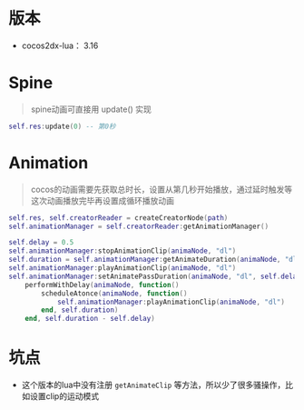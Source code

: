 # 版本
- cocos2dx-lua： 3.16

# Spine
> spine动画可直接用 update() 实现

```lua
self.res:update(0) -- 第0秒
```

# Animation
> cocos的动画需要先获取总时长，设置从第几秒开始播放，通过延时触发等这次动画播放完毕再设置成循环播放动画

```lua
self.res, self.creatorReader = createCreatorNode(path)
self.animationManager = self.creatorReader:getAnimationManager()

self.delay = 0.5
self.animationManager:stopAnimationClip(animaNode, "dl")
self.duration = self.animationManager:getAnimateDuration(animaNode, "dl")
self.animationManager:playAnimationClip(animaNode, "dl")
self.animationManager:setAnimatePassDuration(animaNode, "dl", self.delay, true)
    performWithDelay(animaNode, function()
        scheduleAtonce(animaNode, function()
            self.animationManager:playAnimationClip(animaNode, "dl")
        end, self.duration)
    end, self.duration - self.delay)
```

# 坑点
- 这个版本的lua中没有注册 `getAnimateClip` 等方法，所以少了很多骚操作，比如设置clip的运动模式